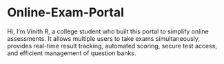 # Online-Exam-Portal
Hi, I’m Vinith R, a college student who built this portal to simplify online assessments. It allows multiple users to take exams simultaneously, provides real-time result tracking, automated scoring, secure test access, and efficient management of question banks.
